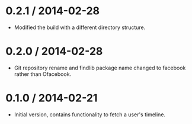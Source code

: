 0.2.1 / 2014-02-28
==================

  * Modified the build with a different directory structure.

0.2.0 / 2014-02-28
==================

  * Git repository rename and findlib package name changed to facebook
    rather than Ofacebook.

0.1.0 / 2014-02-21
==================

  * Initial version, contains functionality to fetch a user's timeline.
